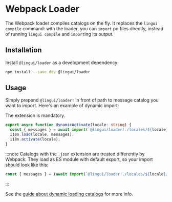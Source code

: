 # Webpack Loader

The Webpack loader compiles catalogs on the fly. It replaces the `lingui compile` command: with the loader, you can `import` po files directly, instead of running `lingui compile` and `import`ing its output.

## Installation

Install `@lingui/loader` as a development dependency:

```bash npm2yarn
npm install --save-dev @lingui/loader
```

## Usage

Simply prepend `@lingui/loader!` in front of path to message catalog you want to import. Here's an example of dynamic import:

The extension is mandatory.

```ts
export async function dynamicActivate(locale: string) {
  const { messages } = await import(`@lingui/loader!./locales/${locale}/messages.po`);
  i18n.load(locale, messages);
  i18n.activate(locale);
}
```

:::note
Catalogs with the `.json` extension are treated differently by Webpack. They load as ES module with default export, so your import should look like this:

```ts
const { messages } = (await import(`@lingui/loader!./locales/${locale}/messages.json`)).default;
```

:::

See the [guide about dynamic loading catalogs](/docs/guides/dynamic-loading-catalogs.md) for more info.
